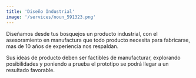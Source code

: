 ```yaml
---
title: 'Diseño Industrial'
image: '/services/noun_591323.png'
---
```


Diseñamos desde tus bosquejos un producto industrial, con el asesoramiento en manufactura que todo producto necesita para fabricarse, mas de 10 años de experiencia nos respaldan.

Sus ideas de producto deben ser factibles de manufacturar, explorando posibilidades y poniendo a prueba el prototipo se podrá llegar a un resultado favorable.
